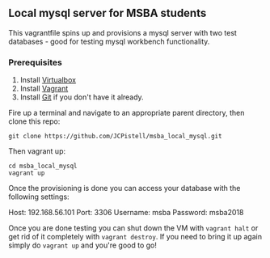 ## Local mysql server for MSBA students

This vagrantfile spins up and provisions a mysql server with two test databases - good for testing mysql workbench functionality.

### Prerequisites

1. Install [Virtualbox](https://www.virtualbox.org/wiki/VirtualBox)
2. Install [Vagrant](https://www.vagrantup.com/)
3. Install [Git](https://git-scm.com/) if you don't have it already.

Fire up a terminal and navigate to an appropriate parent directory, then clone this repo:

```
git clone https://github.com/JCPistell/msba_local_mysql.git
```

Then vagrant up:

```
cd msba_local_mysql
vagrant up
```

Once the provisioning is done you can access your database with the following settings:

Host: 192.168.56.101
Port: 3306
Username: msba
Password: msba2018

Once you are done testing you can shut down the VM with `vagrant halt` or get rid of it completely with `vagrant destroy`. If you need to bring it up again simply do `vagrant up` and you're good to go!
